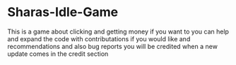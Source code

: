 # Sharas-Idle-Game
This is a game about clicking and getting money if you want to you can help and expand the code with contributations if you would like and recommendations and also bug reports you will be credited when a new update comes in the credit section
